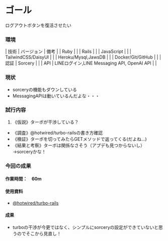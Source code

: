 # ゴール
ログアウトボタンを復活させたい
### 環境
| 技術 | バージョン | 備考 |
| Ruby | |
| Rails | |
| JavaScript | |
| TailwindCSS/DaisyUI | |
| Heroku/Mysql,JawsDB | |
| Docker/Git/GitHub | |
| 認証 | Sorcery | |
| API | LINEログイン,LINE Messaging API, OpenAI API | |

### 現状
<!--タスク分解（何ができて、何ができてないかを可視化）-->
- sorceryの機能もダウンしている
- MessagingAPIは動いているんだよな・・・
### 試行内容
<!--仮説→調査→検証→結果と考察-->
1. 《仮説》ターボが干渉している？
  - 《調査》@hotwired/turbo-railsの書き方確認
  - 《検証》ターボを切ってみたらGETメソッドで返ってくる(だよね...)
  - 《結果と考察》ターボは関係なさそう（アプデも見つからないし）→sorceryかな！

### 今回の成果
#### 作業時間：　60m
#### 使用資料
- [@hotwired/turbo-rails](https://www.airteams.net/media/articles/1830)
#### 成果
<!--現状から持ってきて、ToDo更新して考察-->
- turboの干渉が今更ではなく、シンプルにsorceryの設定ができていないと思うのでそこから見直し！